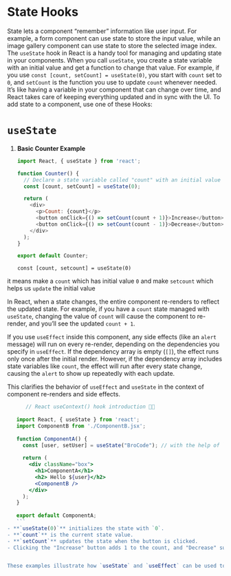 # State Hooks 
State lets a component “remember” information like user input. For example, a form component can use state to store the input value, while an image gallery component can use state to store the selected image index.
The `useState` hook in React is a handy tool for managing and updating state in your components. When you call `useState`, you create a state variable with an initial value and get a function to change that value. For example, if you use `const [count, setCount] = useState(0)`, you start with `count` set to `0`, and `setCount` is the function you use to update `count` whenever needed. It’s like having a variable in your component that can change over time, and React takes care of keeping everything updated and in sync with the UI.
To add state to a component, use one of these Hooks:


# **`useState`**


1. **Basic Counter Example**

   ```javascript
   import React, { useState } from 'react';

   function Counter() {
     // Declare a state variable called "count" with an initial value of 0
     const [count, setCount] = useState(0);

     return (
       <div>
         <p>Count: {count}</p>
         <button onClick={() => setCount(count + 1)}>Increase</button>
         <button onClick={() => setCount(count - 1)}>Decrease</button>
       </div>
     );
   }

   export default Counter;
   ```
   `const [count, setcount] = useState(0)`
   
it means make a `count` which has initial value `0` and make `setcount` which helps us `update` the initial value



In React, when a state changes, the entire component re-renders to reflect the updated state. For example, if you have a `count` state managed with `useState`, changing the value of `count` will cause the component to re-render, and you’ll see the updated `count + 1`.

If you use `useEffect` inside this component, any side effects (like an `alert` message) will run on every re-render, depending on the dependencies you specify in `useEffect`. If the dependency array is empty (`[]`), the effect runs only once after the initial render. However, if the dependency array includes state variables like `count`, the effect will run after every state change, causing the `alert` to show up repeatedly with each update.



This clarifies the behavior of `useEffect` and `useState` in the context of component re-renders and side effects.
   ```jsx
         // React useContext() hook introduction 🧑‍💻
      
      import React, { useState } from 'react';
      import ComponentB from './ComponentB.jsx';
      
      function ComponentA() {
        const [user, setUser] = useState("BroCode"); // with the help of `setuser` we can set variables anytime in the code where as with `user` we already defined the variable as `brocode`.
      
        return (
          <div className="box">
            <h1>ComponentA</h1>
            <h2> Hello ${user}</h2>
            <ComponentB />
          </div>
        );
      }
      
      export default ComponentA;
      ```
   - **`useState(0)`** initializes the state with `0`.
   - **`count`** is the current state value.
   - **`setCount`** updates the state when the button is clicked.
   - Clicking the "Increase" button adds 1 to the count, and "Decrease" subtracts 1.


These examples illustrate how `useState` and `useEffect` can be used to manage state and side effects in functional components in a simple and effective way.



